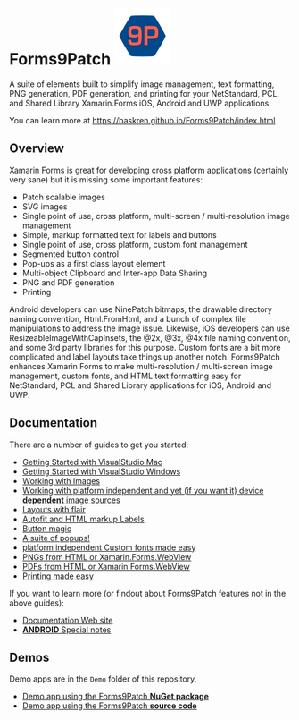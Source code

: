 # Forms9Patch ![Alt text](./docs/logo.svg) 

A suite of elements built to simplify image management, text formatting, PNG generation, PDF generation, and printing for your NetStandard, PCL, and Shared Library Xamarin.Forms iOS, Android and UWP applications.

You can learn more at https://baskren.github.io/Forms9Patch/index.html

## Overview
Xamarin Forms is great for developing cross platform applications (certainly very sane) but it is missing some important features:

 - Patch scalable images
 - SVG images
 - Single point of use, cross platform, multi-screen / multi-resolution image management
 - Simple, markup formatted text for labels and buttons
 - Single point of use, cross platform, custom font management
 - Segmented button control
 - Pop-ups as a first class layout element
 - Multi-object Clipboard and Inter-app Data Sharing
 - PNG and PDF generation
 - Printing
 
Android developers can use NinePatch bitmaps, the drawable directory naming convention, Html.FromHtml, and a bunch of complex file manipulations to address the image issue. Likewise, iOS developers can use ResizeableImageWithCapInsets, the @2x, @3x, @4x file naming convention, and some 3rd party libraries for this purpose. Custom fonts are a bit more complicated and label layouts take things up another notch. Forms9Patch enhances Xamarin Forms to make multi-resolution / multi-screen image management, custom fonts, and HTML text formatting easy for NetStandard, PCL and Shared Library applications for iOS, Android and UWP.

## Documentation

There are a number of guides to get you started:

- [Getting Started with VisualStudio Mac](https://baskren.github.io/Forms9Patch/guides/GettingStartedMac.html)
- [Getting Started with VisualStudio Windows](https://baskren.github.io/Forms9Patch/guides/GettingStartedWindows.html)
- [Working with Images](https://baskren.github.io/Forms9Patch/guides/Image.html)
- [Working with platform independent and yet (if you want it) device **dependent** image sources](https://baskren.github.io/Forms9Patch/guides/ImageSource.html)
- [Layouts with flair](https://baskren.github.io/Forms9Patch/guides/Layouts.html)
- [Autofit and HTML markup Labels](https://baskren.github.io/Forms9Patch/guides/Label.html)
- [Button magic](https://baskren.github.io/Forms9Patch/guides/Buttons.html)
- [A suite of popups!](https://baskren.github.io/Forms9Patch/guides/Popups.html)
- [platform independent Custom fonts made easy](https://baskren.github.io/Forms9Patch/guides/CustomFonts.html)
- [PNGs from HTML or Xamarin.Forms.WebView](https://baskren.github.io/Forms9Patch/guides/ToPngService.html)
- [PDFs from HTML or Xamarin.Forms.WebView](https://baskren.github.io/Forms9Patch/guides/ToPdfService.html)
- [Printing made easy](https://baskren.github.io/Forms9Patch/guides/PrintService.html)

If you want to learn more (or findout about Forms9Patch features not in the above guides):

- [Documentation Web site](https://baskren.github.io/Forms9Patch/)
- [**ANDROID** Special notes](https://baskren.github.io/Forms9Patch/notes/Android.html)

## Demos

Demo apps are in the `Demo` folder of this repository.

 - [Demo app using the Forms9Patch **NuGet package**](https://github.com/baskren/Forms9Patch/tree/master/Demo/UsingForms9PatchNuGet)
 - [Demo app using the Forms9Patch **source code**](https://github.com/baskren/Forms9Patch/tree/master/Demo/UsingForms9PatchSource)
